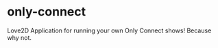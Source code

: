 only-connect
============

Love2D Application for running your own Only Connect shows! Because why not.
